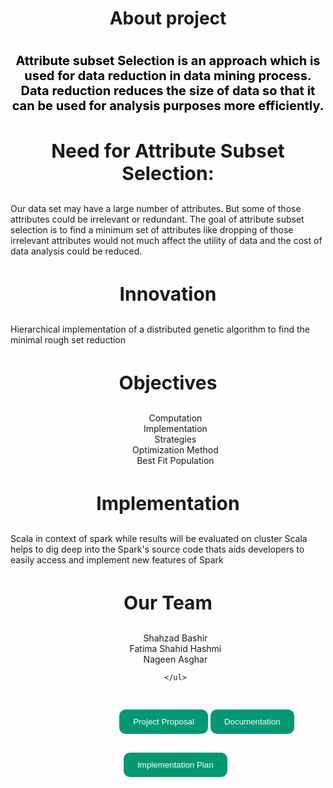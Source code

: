 

<h1 style="text-align:center;"> About project<h1>
  
  
  
  
  
  
  
  <p style="text-align:center;color: black;font-size:20px;">Attribute subset Selection is an approach which is used for data reduction in data mining process. Data reduction reduces the size of data so that it can be used for analysis purposes more efficiently.</p>
  <h3 style="text-align:center; font-size: 30px">Need for Attribute Subset Selection:</h3>
  <p>Our data set may have a large number of attributes. But some of those attributes could be irrelevant or redundant. The goal of attribute subset selection is to find a minimum set of attributes like dropping of those irrelevant attributes would not much affect the utility of data and the cost of data analysis could be reduced.</p>

<h3 style="text-align:center; font-size: 30px"> Innovation</h3>
<p> Hierarchical implementation of a distributed genetic algorithm to find the minimal rough set reduction</p>
<h3 style="text-align:center; font-size: 30px">Objectives</h3>
  <ul style="text-align:center; list-style:none;" >
      <li>Computation</li>
        <li>Implementation</li>
          <li>Strategies</li>
            <li>Optimization Method</li>
  <li> Best Fit Population</li>
    </ul>
    
<h3 style="text-align:center; font-size: 30px"> Implementation</h3>
<p> Scala in context of spark while results will be evaluated on cluster Scala helps to dig deep into the Spark's source code thats aids developers to easily access and implement new features of Spark
<h3 style="text-align:center; font-size: 30px"> Our Team</h3>
 <ul style="text-align:center; list-style:none;">
      <li>Shahzad Bashir</li>
        <li>Fatima Shahid Hashmi</li>
          <li>Nageen Asghar</li>
          
    </ul>
   
<button  style=" margin-top:30px; padding: 10px 20px; margin-left:100px; border-radius: 10px;  background-color:   #009973; border: 2px solid  #009973; color:white;" type="button" name="button" id="btn">
<a  style="text-decoration: none; color:white;"  href="https://nageen-asghar98.github.io/DistributedGeneticAlgorithm/Proposal.pdf">Project Proposal</a>
</button>

<button  style=" margin-top:30px; padding: 10px 20px;  border-radius: 10px;  background-color:   #009973; border: 2px solid  #009973; color:white;" type="button" name="button" id="btn">
<a  style="text-decoration: none; color:white;"  href="https://nageen-asghar98.github.io/DistributedGeneticAlgorithm/Documentation.pdf">Documentation</a>
</button>

<button  style=" margin-top:30px; padding: 10px 20px;  border-radius: 10px;  background-color:   #009973; border: 2px solid  #009973; color:white;" type="button" name="button" id="btn">
<a  style="text-decoration: none; color:white;"  href="https://nageen-asghar98.github.io/DistributedGeneticAlgorithm/Implementation Plan.pdf">Implementation Plan</a>
</button>

